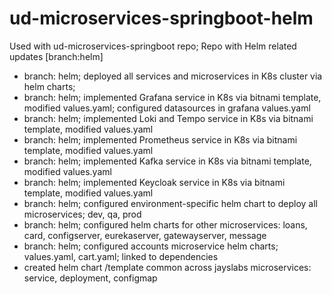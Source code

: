 # ud-microservices-springboot-helm

Used with ud-microservices-springboot repo; Repo with Helm related updates [branch:helm]

- branch: helm; deployed all services and microservices in K8s cluster via helm charts; 
- branch: helm; implemented Grafana service in K8s via bitnami template, modified values.yaml; configured datasources in grafana values.yaml
- branch: helm; implemented Loki and Tempo service in K8s via bitnami template, modified values.yaml
- branch: helm; implemented Prometheus service in K8s via bitnami template, modified values.yaml
- branch: helm; implemented Kafka service in K8s via bitnami template, modified values.yaml
- branch: helm; implemented Keycloak service in K8s via bitnami template, modified values.yaml
- branch: helm; configured environment-specific helm chart to deploy all microservices; dev, qa, prod
- branch: helm; configured helm charts for other microservices: loans, card, configserver, eurekaserver, gatewayserver, message
- branch: helm; configured accounts microservice helm charts; values.yaml, cart.yaml; linked to dependencies
- created helm chart /template common across jayslabs microservices: service, deployment, configmap